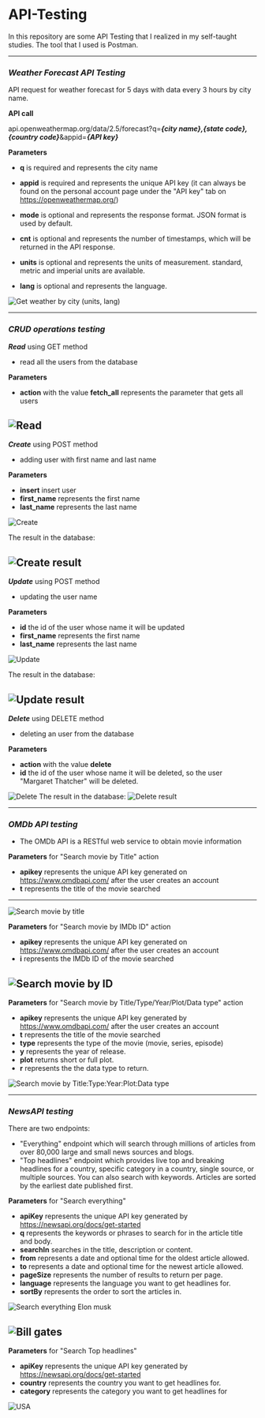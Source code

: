 # API-Testing
In this repository are some API Testing that I realized in my self-taught studies. The tool that I used is Postman.

----
### ***Weather Forecast API Testing***
API request for weather forecast for 5 days with data every 3 hours by city name.

**API call**

api.openweathermap.org/data/2.5/forecast?q=***{city name},{state code},{country code}***&appid=***{API key}***

**Parameters**

- **q** is required and represents the city name

- **appid** is required and represents the unique API key (it can always be found on the personal account page under the "API key" tab on https://openweathermap.org/)

- **mode** is optional and represents the response format. JSON format is used by default.

- **cnt** is optional and represents the number of timestamps, which will be returned in the API response.

- **units** is optional and represents the units of measurement. standard, metric and imperial units are available.
- **lang** is optional and represents the language.

![Get weather by city (units, lang)](https://user-images.githubusercontent.com/117184407/202178048-e5d5c7c3-903e-4a67-a83e-6d38e3c94d46.png)

---

### ***CRUD operations testing***

***Read*** using GET method
- read all the users from the database

**Parameters**
- **action** with the value **fetch_all** represents the parameter that gets all users

![Read](https://user-images.githubusercontent.com/117184407/202184538-4607ef5c-9b59-4483-8dd2-e38ce4b48b38.png)
---

***Create*** using POST method
- adding user with first name and last name

**Parameters**
- **insert** insert user
- **first_name** represents the first name
- **last_name** represents the last name

![Create](https://user-images.githubusercontent.com/117184407/202192745-2bb3d27c-5e99-4436-afe2-b9986dcce595.png)

The result in the database:

![Create result](https://user-images.githubusercontent.com/117184407/202187648-bfccb3e3-1315-4b1d-b5ca-32fd92fff155.png)
---

***Update*** using POST method
- updating the user name

**Parameters**
- **id** the id of the user whose name it will be updated
- **first_name** represents the first name
- **last_name** represents the last name

![Update](https://user-images.githubusercontent.com/117184407/202188642-d5869ef2-9c50-4686-955c-8e39bf40ac54.png)

The result in the database:

![Update result](https://user-images.githubusercontent.com/117184407/202188909-44b679c8-357e-4265-b230-a9562587fd98.png)
---

***Delete*** using DELETE method
- deleting an user from the database

**Parameters**
- **action** with the value **delete**
- **id** the id of the user whose name it will be deleted, so the user "Margaret Thatcher" will be deleted.

![Delete](https://user-images.githubusercontent.com/117184407/202190477-a5a07d43-b8f0-4458-b2da-98c29854c726.png)
The result in the database:
![Delete result](https://user-images.githubusercontent.com/117184407/202190541-f16863d2-04c3-403b-a7b3-2983d6b0cf9c.png)

---

### ***OMDb API testing***
- The OMDb API is a RESTful web service to obtain movie information

**Parameters** for "Search movie by Title" action
- **apikey** represents the unique API key generated on https://www.omdbapi.com/ after the user creates an account
- **t** represents the title of the movie searched
---

![Search movie by title](https://user-images.githubusercontent.com/117184407/202195192-450eedf5-d91d-44e1-80e3-b8b187719d12.png)

**Parameters** for "Search movie by IMDb ID" action
- **apikey** represents the unique API key generated on https://www.omdbapi.com/ after the user creates an account
- **i** represents the IMDb ID of the movie searched

![Search movie by ID](https://user-images.githubusercontent.com/117184407/202195433-f4272e38-5f43-4040-b130-f7bcb4b6eaed.png)
---

**Parameters** for "Search movie by Title/Type/Year/Plot/Data type" action
- **apikey** represents the unique API key generated by https://www.omdbapi.com/ after the user creates an account
- **t** represents the title of the movie searched
- **type** represents the type of the movie (movie, series, episode)
- **y** represents the year of release.
- **plot** returns short or full plot.
- **r** represents the the data type to return.

![Search movie by Title:Type:Year:Plot:Data type](https://user-images.githubusercontent.com/117184407/202197202-c8bd3a41-d9e7-4167-80f4-ec1d8e725a42.png)

---

### ***NewsAPI testing***
There are two endpoints: 
- "Everything" endpoint which will search through millions of articles from over 80,000 large and small news sources and blogs.
- "Top headlines" endpoint which provides live top and breaking headlines for a country, specific category in a country, single source, or multiple sources. You can also search with keywords. Articles are sorted by the earliest date published first.

**Parameters** for "Search everything"
- **apiKey** represents the unique API key generated by https://newsapi.org/docs/get-started
- **q** represents the keywords or phrases to search for in the article title and body.
- **searchIn** searches in the title, description or content.
- **from** represents a date and optional time for the oldest article allowed.
- **to** represents a date and optional time for the newest article allowed.
- **pageSize** represents the number of results to return per page.
- **language** represents the language you want to get headlines for.
- **sortBy** represents the order to sort the articles in.

![Search everything Elon musk](https://user-images.githubusercontent.com/117184407/202202181-98399b28-db9b-4b65-abb5-f12def68a62b.png)

![Bill gates](https://user-images.githubusercontent.com/117184407/202202252-47d660ee-1d0e-49d1-91bf-4ebc0c8e04f7.png)
---

**Parameters** for "Search Top headlines"
- **apiKey** represents the unique API key generated by https://newsapi.org/docs/get-started
- **country** represents the country you want to get headlines for.
- **category** represents the category you want to get headlines for

![USA](https://user-images.githubusercontent.com/117184407/202203044-928651b5-8d16-419e-99d8-c4e2cf6c44d7.png)


